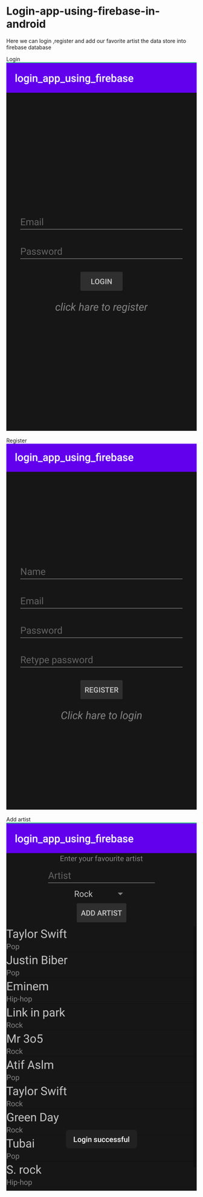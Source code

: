 # Login-app-using-firebase-in-android
Here we can login ,register and add our favorite artist the data store into firebase database

Login 
![Image](Login.png)

Register
![Image](Register.png)

Add artist
![Image](Add_Artist.png)
